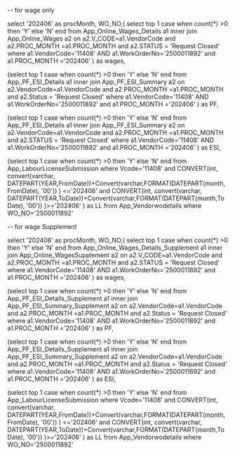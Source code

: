 -- for wage only

 select '202406' as procMonth, WO_NO,( select top 1 case when count(*) >0 then 'Y' else 'N' end from App_Online_Wages_Details a1 
 inner join App_Online_Wages a2 on a2.V_CODE=a1.VendorCode and a2.PROC_MONTH =a1.PROC_MONTH and a2.STATUS = 'Request Closed' 
 where a1.VendorCode='11408' AND a1.WorkOrderNo='2500011892' and a1.PROC_MONTH ='202406' )
 as wages,


 (select top 1 case when count(*) >0 then 'Y' else 'N' end from App_PF_ESI_Details a1 inner join App_PF_ESI_Summary a2
 on a2.VendorCode=a1.VendorCode and a2.PROC_MONTH =a1.PROC_MONTH and a2.Status = 'Request Closed' where a1.VendorCode='11408'
 AND a1.WorkOrderNo='2500011892' and a1.PROC_MONTH ='202406' ) as PF,
 


 (select top 1 case when count(*) >0 then 'Y' else 'N' end 
 from App_PF_ESI_Details a1 inner join App_PF_ESI_Summary a2 on a2.VendorCode=a1.VendorCode and a2.PROC_MONTH =a1.PROC_MONTH
 and a2.STATUS = 'Request Closed' where a1.VendorCode='11408' AND a1.WorkOrderNo='2500011892' and a1.PROC_MONTH ='202406' ) as ESI,



 (select top 1 case when count(*) >0 then 'Y' else 'N' end from App_LabourLicenseSubmission where Vcode='11408'
 and CONVERT(int, convert(varchar, DATEPART(YEAR,FromDate))+Convert(varchar,FORMAT(DATEPART(month,FromDate), '00')) ) <='202406' 
 and CONVERT(int, convert(varchar, DATEPART(YEAR,ToDate))+Convert(varchar,FORMAT(DATEPART(month,ToDate), '00')) )>='202406' ) 
 as LL from App_Vendorwodetails where WO_NO='2500011892'




 -- for wage Supplement

  select '202406' as procMonth, WO_NO,( select top 1 case when count(*) >0 then 'Y' else 'N' end from App_Online_Wages_Details_Supplement a1 
 inner join App_Online_WagesSupplement a2 on a2.V_CODE=a1.VendorCode and a2.PROC_MONTH =a1.PROC_MONTH and a2.STATUS = 'Request Closed' 
 where a1.VendorCode='11408' AND a1.WorkOrderNo='2500011892' and a1.PROC_MONTH ='202406' )
 as wages,


 (select top 1 case when count(*) >0 then 'Y' else 'N' end from App_PF_ESI_Details_Supplement a1 inner join App_PF_ESI_Summary_Supplement a2
 on a2.VendorCode=a1.VendorCode and a2.PROC_MONTH =a1.PROC_MONTH and a2.Status = 'Request Closed'
 where a1.VendorCode='11408' AND a1.WorkOrderNo='2500011892' and a1.PROC_MONTH ='202406' ) as PF,
 

 (select top 1 case when count(*) >0 then 'Y' else 'N' end 
 from App_PF_ESI_Details_Supplement a1 inner join App_PF_ESI_Summary_Supplement a2 on a2.VendorCode=a1.VendorCode and a2.PROC_MONTH =a1.PROC_MONTH
 and a2.Status = 'Request Closed'
 where a1.VendorCode='11408' AND a1.WorkOrderNo='2500011892' and a1.PROC_MONTH ='202406' ) as ESI,

 (select top 1 case when count(*) >0 then 'Y' else 'N' end from App_LabourLicenseSubmission where Vcode='11408'
 and CONVERT(int, convert(varchar, DATEPART(YEAR,FromDate))+Convert(varchar,FORMAT(DATEPART(month,FromDate), '00')) ) <='202406' 
 and CONVERT(int, convert(varchar, DATEPART(YEAR,ToDate))+Convert(varchar,FORMAT(DATEPART(month,ToDate), '00')) )>='202406' ) 
 as LL from App_Vendorwodetails where WO_NO='2500011892'
